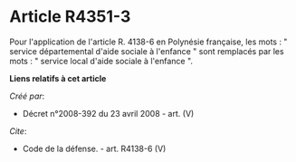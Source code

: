 # Article R4351-3

Pour l'application de l'article R. 4138-6 en Polynésie française, les mots : " service départemental d'aide sociale à
l'enfance " sont remplacés par les mots : " service local d'aide sociale à l'enfance ".

**Liens relatifs à cet article**

_Créé par_:

  - Décret n°2008-392 du 23 avril 2008 - art. (V)

_Cite_:

  - Code de la défense. - art. R4138-6 (V)
